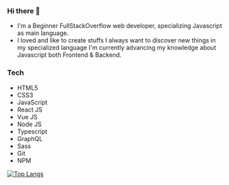 ### Hi there 👋

- I'm a Beginner FullStackOverflow web developer, specializing Javascript as main language.
- I loved and like to create stuffs I always want to discover new things in my specialized language I'm currently advancing my knowledge about Javascript both Frontend & Backend.

### Tech

- HTML5
- CSS3
- JavaScript
- React JS
- Vue JS
- Node JS
- Typescript
- GraphQL
- Sass
- Git
- NPM

[![Top Langs](https://github-readme-stats.vercel.app/api/top-langs/?username=TmTanky&hide=html,css,ejs&layout=compact)](https://github.com/anuraghazra/github-readme-stats)
